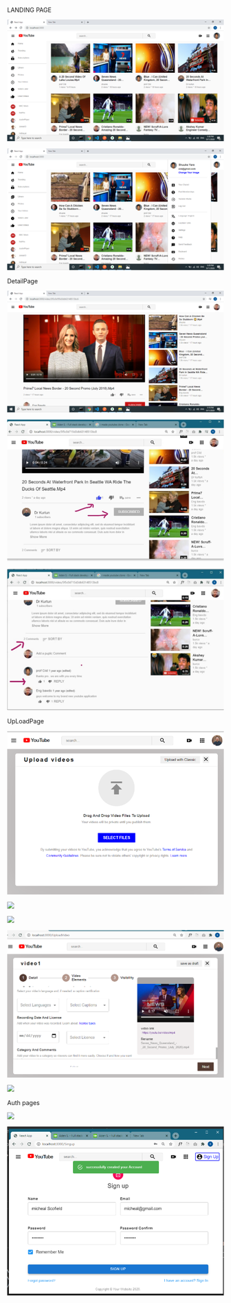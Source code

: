   LANDING PAGE

![](src/images/1.png)


![](src/images/3.png)
  
DetailPage

![](src/images/4.png)


![](src/images/6.jpg)


![](src/images/7.jpg)


UpLoadPage


![](src/images/8.png)


![](src/images/9.jpg)


![](src/images/10.jpg)


![](src/images/11.png)


![](src/images/12.jpg)


Auth pages 

![](src/images/13.jpg)


![](src/images/14.png)


